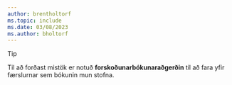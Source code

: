 ```yaml
---
author: brentholtorf
ms.topic: include
ms.date: 03/08/2023
ms.author: bholtorf
---
```


> [!TIP]
> Til að forðast mistök er notuð  **forskoðunarbókunaraðgerðin**  til að fara yfir færslurnar sem bókunin mun stofna. 
